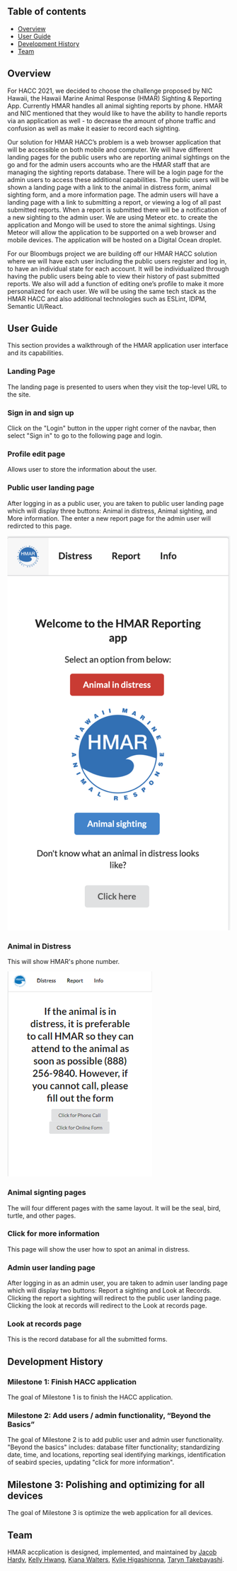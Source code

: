 ## Table of contents

* [Overview](#overview)
* [User Guide](#user-guide)
* [Development History](#development-history)
* [Team](#team)

## Overview

For HACC 2021, we decided to choose the challenge proposed by NIC Hawaii, the Hawaii Marine Animal Response (HMAR) Sighting & Reporting App. Currently HMAR handles all animal sighting reports by phone. HMAR and NIC mentioned that they would like to have the ability to handle reports via an application as well - to decrease the amount of phone traffic and confusion as well as make it easier to record each sighting.

Our solution for HMAR HACC’s problem is a web browser application that will be accessible on both mobile and computer. We will have different landing pages for the public users who are reporting animal sightings on the go and for the admin users accounts who are the HMAR staff that are managing the sighting reports database. There will be a login page for the admin users to access these additional capabilities. The public users will be shown a landing page with a link to the animal in distress form, animal sighting form, and a more information page. The admin users will have a landing page with a link to submitting a report, or viewing a log of all past submitted reports. When a report is submitted there will be a notification of a new sighting to the admin user. We are using Meteor etc. to create the application and Mongo will be used to store the animal sightings. Using Meteor will allow the application to be supported on a web browser and mobile devices. The application will be hosted on a Digital Ocean droplet. 

For our Bloombugs project we are building off our HMAR HACC solution where we will have each user including the public users register and log in, to have an individual state for each account. It will be individualized through having the public users being able to view their history of past submitted reports. We also will add a function of editing one’s profile to make it more personalized for each user. We will be using the same tech stack as the HMAR HACC and also additional technologies such as ESLint, IDPM, Semantic UI/React.


## User Guide

This section provides a walkthrough of the HMAR application user interface and its capabilities.

### Landing Page

The landing page is presented to users when they visit the top-level URL to the site.

### Sign in and sign up

Click on the "Login" button in the upper right corner of the navbar, then select "Sign in" to go to the following page and login.

### Profile edit page

Allows user to store the information about the user.

### Public user landing page

After logging in as a public user, you are taken to public user landing page which will display three buttons: Animal in distress, Animal sighting, and More information. The enter a new report page for the admin user will redircted to this page.

<img class="ui medium left floated image" src="/photos/mockphoto1.png">

### Animal in Distress

This will show HMAR's phone number.

<img class="ui medium left floated image" src="/photos/mockphoto2.png">

### Animal signting pages

The will four different pages with the same layout. It will be the seal, bird, turtle, and other pages.

### Click for more information

This page will show the user how to spot an animal in distress.

### Admin user landing page

After logging in as an admin user, you are taken to admin user landing page which will display two buttons: Report a sighting and Look at Records. Clicking the report a sighting will redirect to the public user landing page. Clicking the look at records will redirect to the Look at records page. 

### Look at records page

This is the record database for all the submitted forms.


## Development History

### Milestone 1: Finish HACC application

The goal of Milestone 1 is to finish the HACC application.

### Milestone 2: Add users / admin functionality, “Beyond the Basics”

The goal of Milestone 2 is to add public user and admin user functionality. "Beyond the basics" includes: database filter functionality; standardizing date, time, and locations, reporting seal identifying markings, identification of seabird species, updating "click for more information".

## Milestone 3: Polishing and optimizing for all devices

The goal of Milestone 3 is optimize the web application for all devices. 


## Team

HMAR accplication is designed, implemented, and maintained by [Jacob Hardy](https://jakehardy95.github.io/), [Kelly Hwang](https://hwangkyh.github.io/), [Kiana Walters](https://kianaleilani.github.io/), [Kylie Higashionna](https://kyliehigashionna.github.io/), [Taryn Takebayashi](https://microtaryn.github.io/).
